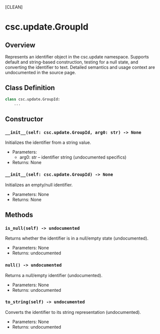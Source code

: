 [CLEAN]

# csc.update.GroupId

## Overview
Represents an identifier object in the csc.update namespace. Supports default and string-based construction, testing for a null state, and converting the identifier to text. Detailed semantics and usage context are undocumented in the source page.

## Class Definition
```python
class csc.update.GroupId:
    ...
```

## Constructor

### `__init__(self: csc.update.GroupId, arg0: str) -> None`
Initializes the identifier from a string value.

- Parameters:
  - arg0: str – identifier string (undocumented specifics)
- Returns: None

### `__init__(self: csc.update.GroupId) -> None`
Initializes an empty/null identifier.

- Parameters: None
- Returns: None

## Methods

### `is_null(self) -> undocumented`
Returns whether the identifier is in a null/empty state (undocumented).

- Parameters: None
- Returns: undocumented

### `null() -> undocumented`
Returns a null/empty identifier (undocumented).

- Parameters: None
- Returns: undocumented

### `to_string(self) -> undocumented`
Converts the identifier to its string representation (undocumented).

- Parameters: None
- Returns: undocumented

